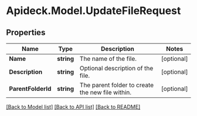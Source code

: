 # Apideck.Model.UpdateFileRequest

## Properties

Name | Type | Description | Notes
------------ | ------------- | ------------- | -------------
**Name** | **string** | The name of the file. | [optional] 
**Description** | **string** | Optional description of the file. | [optional] 
**ParentFolderId** | **string** | The parent folder to create the new file within. | [optional] 

[[Back to Model list]](../README.md#documentation-for-models) [[Back to API list]](../README.md#documentation-for-api-endpoints) [[Back to README]](../README.md)

